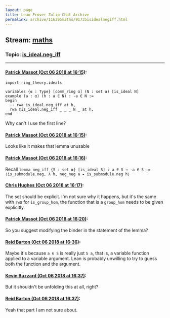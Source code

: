 ```yaml
---
layout: page
title: Lean Prover Zulip Chat Archive 
permalink: archive/116395maths/91735isidealnegiff.html
---
```


## Stream: [maths](index.html)
### Topic: [is_ideal.neg_iff](91735isidealnegiff.html)

---

#### [Patrick Massot (Oct 06 2018 at 16:15)](https://leanprover.zulipchat.com/#narrow/stream/116395-maths/topic/is_ideal.neg_iff/near/135313777):
```lean
import ring_theory.ideals

variables {α : Type} [comm_ring α] (N : set α) [is_ideal N]
example (a : α) (h : a ∈ N) : -a ∈ N :=
begin
  -- rwa is_ideal.neg_iff at h, 
  rwa @is_ideal.neg_iff _ _ _ N _ at h,  
end
```
Why can't I use the first line?

#### [Patrick Massot (Oct 06 2018 at 16:15)](https://leanprover.zulipchat.com/#narrow/stream/116395-maths/topic/is_ideal.neg_iff/near/135313787):
Looks like it makes that lemma unusable

#### [Patrick Massot (Oct 06 2018 at 16:16)](https://leanprover.zulipchat.com/#narrow/stream/116395-maths/topic/is_ideal.neg_iff/near/135313830):
Recall `lemma neg_iff {S : set α} [is_ideal S] : a ∈ S ↔ -a ∈ S := ⟨is_submodule.neg, λ h, neg_neg a ▸ is_submodule.neg h⟩`

#### [Chris Hughes (Oct 06 2018 at 16:17)](https://leanprover.zulipchat.com/#narrow/stream/116395-maths/topic/is_ideal.neg_iff/near/135313839):
The set should be explicit. I'm not sure why it happens, but it's the same with `rw`s for `is_group_hom`, the function that is a `group_hom` needs to be given explicitly.

#### [Patrick Massot (Oct 06 2018 at 16:20)](https://leanprover.zulipchat.com/#narrow/stream/116395-maths/topic/is_ideal.neg_iff/near/135313939):
So you suggest modifying the binder in the statement of the lemma?

#### [Reid Barton (Oct 06 2018 at 16:36)](https://leanprover.zulipchat.com/#narrow/stream/116395-maths/topic/is_ideal.neg_iff/near/135314381):
Maybe it's because `a ∈ S` is really just `S a`, that is, a variable function applied to a variable argument. Lean is probably unwilling to try to guess both the function and the argument.

#### [Kevin Buzzard (Oct 06 2018 at 16:37)](https://leanprover.zulipchat.com/#narrow/stream/116395-maths/topic/is_ideal.neg_iff/near/135314387):
But it shouldn't be unfolding this at all, right?

#### [Reid Barton (Oct 06 2018 at 16:37)](https://leanprover.zulipchat.com/#narrow/stream/116395-maths/topic/is_ideal.neg_iff/near/135314392):
Yeah that part I am not sure about.

